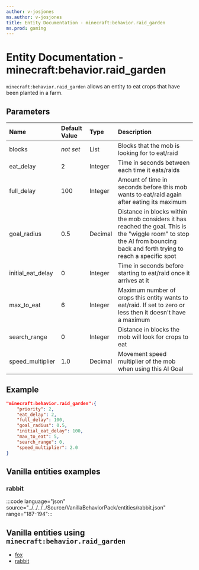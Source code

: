 ```yaml
---
author: v-josjones
ms.author: v-josjones
title: Entity Documentation - minecraft:behavior.raid_garden
ms.prod: gaming
---
```


# Entity Documentation - minecraft:behavior.raid_garden

`minecraft:behavior.raid_garden` allows an entity to eat crops that have been planted in a farm.

## Parameters

|Name |Default Value  |Type  |Description  |
|:----------|:----------|:----------|:----------|
|blocks|*not set* | List|  Blocks that the mob is looking for to eat/raid |
|eat_delay| 2| Integer|  Time in seconds between each time it eats/raids |
| full_delay| 100| Integer| Amount of time in seconds before this mob wants to eat/raid again after eating its maximum |
|goal_radius| 0.5| Decimal|  Distance in blocks within the mob considers it has reached the goal. This is the "wiggle room" to stop the AI from bouncing back and forth trying to reach a specific spot |
|initial_eat_delay| 0| Integer|  Time in seconds before starting to eat/raid once it arrives at it |
|max_to_eat| 6| Integer| Maximum number of crops this entity wants to eat/raid. If set to zero or less then it doesn't have a maximum |
|search_range| 0| Integer| Distance in blocks the mob will look for crops to eat |
|speed_multiplier| 1.0| Decimal|  Movement speed multiplier of the mob when using this AI Goal |

## Example

```json
"minecraft:behavior.raid_garden":{
    "priority": 2,
    "eat_delay": 2,
    "full_delay": 100,
    "goal_radius": 0.5,
    "initial_eat_delay": 100,
    "max_to_eat": 5,
    "search_range": 0,
    "speed_multiplier": 2.0
}
```

## Vanilla entities examples

### rabbit

:::code language="json" source="../../../../Source/VanillaBehaviorPack/entities/rabbit.json" range="187-194":::

## Vanilla entities using `minecraft:behavior.raid_garden`

- [fox](../../../../Source/VanillaBehaviorPack_Snippets/entities/fox.md)
- [rabbit](../../../../Source/VanillaBehaviorPack_Snippets/entities/rabbit.md)
